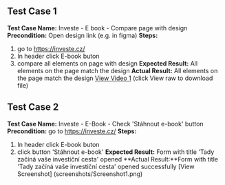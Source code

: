 ## Test Case 1
**Test Case Name:** Investe - E book - Compare page with design 
**Precondition:** Open design link (e.g. in figma)
**Steps:**  
1. go to https://investe.cz/
2. In header click E-book buton
3. compare all elements on page with design
**Expected Result:** All elements on the page match the design
**Actual Result:** All elements on the page match the design [View Video 1](video/video1.mp4) (click View raw to download file)


## Test Case 2
**Test Case Name:** Investe - E-Book - Check 'Stáhnout e-book' button 
**Precondition:** go to https://investe.cz/
**Steps:**  
1. In header click E-book buton
2. click button 'Stáhnout e-book'
**Expected Result:** Form with title 'Tady začíná vaše investiční cesta' opened
**Actual Result:**Form with title 'Tady začíná vaše investiční cesta' opened successfully [View Screenshot] (screenshots/Screenshot1.png)
